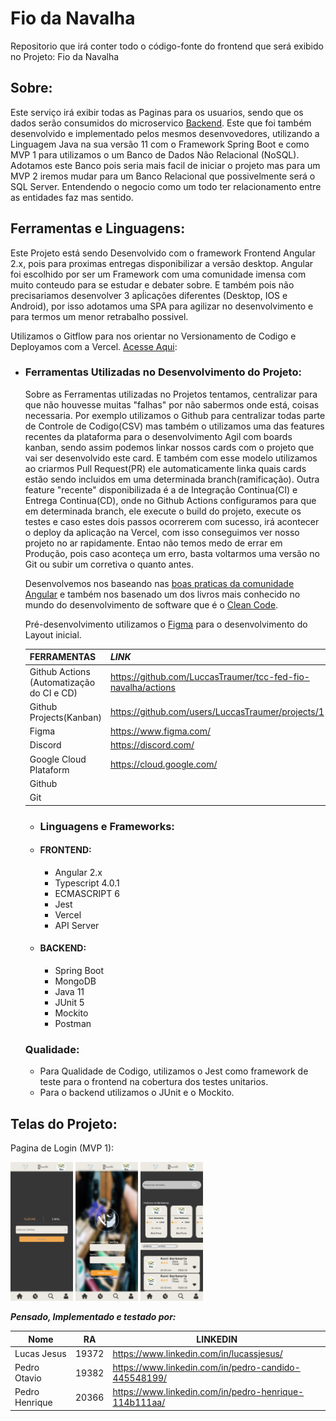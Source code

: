 # Fio da Navalha
Repositorio que irá conter todo o código-fonte do frontend que será exibido no Projeto: Fio da Navalha


## Sobre:
Este serviço irá exibir todas as Paginas para os usuarios, sendo que os dados serão consumidos do microservico [Backend](https://github.com/LuccasTraumer/tcc-srv-fio-navalha). Este que foi também desenvolvido e implementado pelos mesmos desenvovedores, utilizando a Linguagem Java na sua versão 11 com o Framework Spring Boot e como MVP 1 para utilizamos o um Banco de Dados Não Relacional (NoSQL).
Adotamos este Banco pois seria mais facil de iniciar o projeto mas para um MVP 2 iremos mudar para um Banco Relacional que possivelmente será o SQL Server. Entendendo o negocio como um todo ter relacionamento entre as entidades faz mas sentido.

## Ferramentas e Linguagens:
Este Projeto está sendo Desenvolvido com o framework Frontend Angular 2.x, pois para proximas entregas disponibilizar a versão desktop.
Angular foi escolhido por ser um Framework com uma comunidade imensa com muito conteudo para se estudar e debater sobre. E também pois não precisariamos desenvolver 3 apĺicações diferentes (Desktop, IOS e Android), por isso adotamos uma SPA para agilizar no desenvolvimento e para termos um menor retrabalho possivel.

Utilizamos o Gitflow para nos orientar no Versionamento de Codigo e Deployamos com a Vercel. [Acesse Aqui](https://tcc-fed-fio-navalha-pcajw0lw5-luccastraumer.vercel.app/#/):

- ### Ferramentas Utilizadas no Desenvolvimento do Projeto:
  Sobre as Ferramentas utilizadas no Projetos tentamos, centralizar para que não houvesse muitas "falhas" por não sabermos onde está, coisas necessaria.
  Por exemplo utilizamos o Github para centralizar todas parte de Controle de Codigo(CSV) mas também o utilizamos uma das features recentes da plataforma para o desenvolvimento Agil com boards kanban, sendo assim podemos linkar nossos cards com o projeto que vai ser desenvolvido este card. E também com esse modelo utilizamos ao criarmos Pull Request(PR) ele automaticamente linka quais cards estão sendo incluidos em uma determinada branch(ramificação).
  Outra feature "recente" disponibilizada é a de Integração Continua(CI) e Entrega Continua(CD), onde no Github Actions configuramos para que em determinada branch, ele execute o build do projeto, execute os testes e caso estes dois passos ocorrerem com sucesso, irá acontecer o deploy da aplicação na Vercel, com isso conseguimos ver nosso projeto no ar rapidamente.
  Entao não temos medo de errar em Produção, pois caso aconteça um erro, basta voltarmos uma versão no Git ou subir um corretiva o quanto antes.

  Desenvolvemos nos baseando nas [boas praticas da comunidade Angular](https://angular.io/guide/lazy-loading-ngmodules) e também nos basenado um dos livros mais conhecido no mundo do desenvolvimento de software que é o [Clean Code](https://balta.io/blog/clean-code).

  Pré-desenvolvimento utilizamos o [Figma](https://www.figma.com/) para o desenvolvimento do Layout inicial.


  **FERRAMENTAS** | ***LINK*** |
  ------------|--------
   Github Actions (Automatização do CI e CD) | https://github.com/LuccasTraumer/tcc-fed-fio-navalha/actions |
   Github Projects(Kanban) | https://github.com/users/LuccasTraumer/projects/1  |
   Figma | https://www.figma.com/ |
   Discord | https://discord.com/ |
   Google Cloud Plataform | https://cloud.google.com/ |
   Github |
   Git |

  - ### Linguagens e Frameworks:
  - #### **FRONTEND:**
    - Angular 2.x
    - Typescript 4.0.1
    - ECMASCRIPT 6
    - Jest
    - Vercel
    - API Server
  - #### **BACKEND:**  
    - Spring Boot
    - MongoDB
    - Java 11
    - JUnit 5
    - Mockito
    - Postman

  ### Qualidade:
  - Para Qualidade de Codigo, utilizamos o Jest como framework de teste para o frontend na cobertura dos testes unitarios.
  - Para o backend utilizamos o JUnit e o Mockito.

## Telas do Projeto:
Pagina de Login (MVP 1):
<p float="left">
  <img src="./images/cadastro.png" width="100" alt="Tela de Cadastro"/>
  <img src="./images/login.png" width="100" alt="Tela de Login"/> 
  <img src="./images/buscar.png" width="100" alt="Tela de Buscar Barbearias"/>
</p>



***Pensado, Implementado e testado por:***

Nome        | RA | LINKEDIN
------------|-----|---------
Lucas Jesus | 19372| https://www.linkedin.com/in/lucassjesus/
Pedro Otavio | 19382| https://www.linkedin.com/in/pedro-candido-445548199/
Pedro Henrique | 20366| https://www.linkedin.com/in/pedro-henrique-114b111aa/
